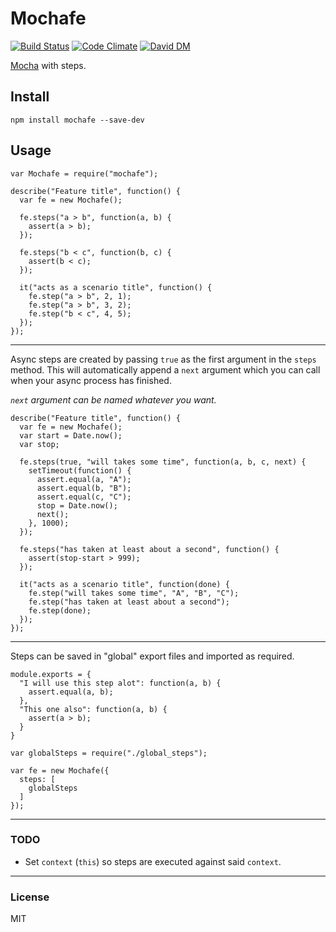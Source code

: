 # Mochafe

[![Build Status](https://travis-ci.org/nowk/mochafe.js.svg?branch=master)](https://travis-ci.org/nowk/mochafe.js)
[![Code Climate](https://codeclimate.com/github/nowk/mochafe.js.png)](https://codeclimate.com/github/nowk/mochafe.js)
[![David DM](https://david-dm.org/nowk/mochafe.js.png)](https://david-dm.org/nowk/mochafe.js)

[Mocha](https://github.com/visionmedia/mocha) with steps.

## Install

    npm install mochafe --save-dev

## Usage

    var Mochafe = require("mochafe");

    describe("Feature title", function() {
      var fe = new Mochafe();

      fe.steps("a > b", function(a, b) {
        assert(a > b);
      });

      fe.steps("b < c", function(b, c) {
        assert(b < c);
      });

      it("acts as a scenario title", function() {
        fe.step("a > b", 2, 1);
        fe.step("a > b", 3, 2);
        fe.step("b < c", 4, 5);
      });
    });

---

Async steps are created by passing `true` as the first argument in the `steps` method. This will automatically append a `next` argument which you can call when your async process has finished. 

*`next` argument can be named whatever you want.*

    describe("Feature title", function() {
      var fe = new Mochafe();
      var start = Date.now();
      var stop;

      fe.steps(true, "will takes some time", function(a, b, c, next) {
        setTimeout(function() {
          assert.equal(a, "A");
          assert.equal(b, "B");
          assert.equal(c, "C");
          stop = Date.now();
          next();
        }, 1000);
      });

      fe.steps("has taken at least about a second", function() {
        assert(stop-start > 999);
      });

      it("acts as a scenario title", function(done) {
        fe.step("will takes some time", "A", "B", "C");
        fe.step("has taken at least about a second");
        fe.step(done);
      });
    });

---

Steps can be saved in "global" export files and imported as required.

    module.exports = {
      "I will use this step alot": function(a, b) {
        assert.equal(a, b);
      },
      "This one also": function(a, b) {
        assert(a > b);
      }
    }

    var globalSteps = require("./global_steps");

    var fe = new Mochafe({
      steps: [
        globalSteps
      ]
    });


---

### TODO

* Set `context` (`this`) so steps are executed against said `context`.

---

### License

MIT
